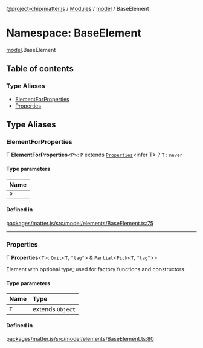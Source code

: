 [@project-chip/matter.js](../README.md) / [Modules](../modules.md) / [model](model.md) / BaseElement

# Namespace: BaseElement

[model](model.md).BaseElement

## Table of contents

### Type Aliases

- [ElementForProperties](model.BaseElement.md#elementforproperties)
- [Properties](model.BaseElement.md#properties)

## Type Aliases

### ElementForProperties

Ƭ **ElementForProperties**\<`P`\>: `P` extends [`Properties`](model.BaseElement.md#properties)\<infer T\> ? `T` : `never`

#### Type parameters

| Name |
| :------ |
| `P` |

#### Defined in

[packages/matter.js/src/model/elements/BaseElement.ts:75](https://github.com/project-chip/matter.js/blob/6d3b6a5d957d88a9231d6ecab4bb41f8133112be/packages/matter.js/src/model/elements/BaseElement.ts#L75)

___

### Properties

Ƭ **Properties**\<`T`\>: `Omit`\<`T`, ``"tag"``\> & `Partial`\<`Pick`\<`T`, ``"tag"``\>\>

Element with optional type; used for factory functions and constructors.

#### Type parameters

| Name | Type |
| :------ | :------ |
| `T` | extends `Object` |

#### Defined in

[packages/matter.js/src/model/elements/BaseElement.ts:80](https://github.com/project-chip/matter.js/blob/6d3b6a5d957d88a9231d6ecab4bb41f8133112be/packages/matter.js/src/model/elements/BaseElement.ts#L80)
